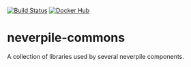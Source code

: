 [![Build Status](https://github.com/levigo/neverpile-commons/workflows/continuous-delivery/badge.svg)](https://github.com/levigo/neverpile-commons/workflows/continuous-delivery)
[![Docker Hub](https://img.shields.io/badge/MADE%20with-JAVA-RED.svg)](#JAVA)

# neverpile-commons
A collection of libraries used by several neverpile components.
